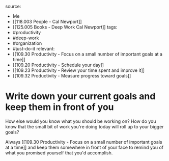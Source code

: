 source: 
- Me
- [[118.003 People - Cal Newport]] 
- [[125.005 Books - Deep Work Cal Newport]]
tags:
- #productivity 
- #deep-work 
- #organization 
- #just-do-it 
relevant:
- [[109.30 Productivity - Focus on a small number of important goals at a time]]
- [[109.20 Productivity - Schedule your day]]
- [[109.23 Productivity - Review your time spent and improve it]]
- [[109.32 Productivity - Measure progress toward goals]]

# Write down your current goals and keep them in front of you

How else would you know what you should be working on? How do you know that the small bit of work you're doing today will roll up to your bigger goals?

Always [[109.30 Productivity - Focus on a small number of important goals at a time]] and keep them somewhere in front of your face to remind you of what you promised yourself that you'd accomplish.

